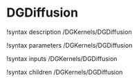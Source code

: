 <!-- MOOSE Documentation Stub: Remove this when content is added. -->

# DGDiffusion

!syntax description /DGKernels/DGDiffusion

!syntax parameters /DGKernels/DGDiffusion

!syntax inputs /DGKernels/DGDiffusion

!syntax children /DGKernels/DGDiffusion
